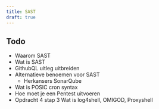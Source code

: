 ```yaml
---
title: SAST
draft: true
---
```

## Todo
- Waarom SAST 
- Wat is SAST
- GithubQL uitleg uitbreiden
- Alternatieve benoemen voor SAST 
	- Herkansers SonarQube
- Wat is POSIC cron syntax
- Hoe moet je een Pentest uitvoeren
- Opdracht 4 stap 3 Wat is log4shell, OMIGOD, Proxyshell